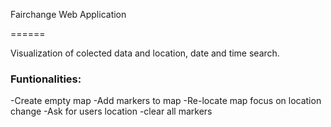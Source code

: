 Fairchange Web Application 

======

Visualization of colected data and location, date and time search.

### Funtionalities:
-Create empty map
-Add markers to map
-Re-locate map focus on location change
-Ask for users location
-clear all markers
